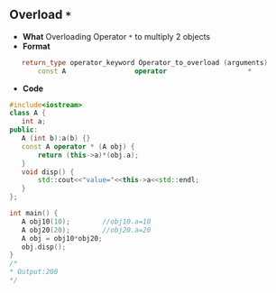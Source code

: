 ## Overload `*`
- **What** Overloading Operator `*` to multiply 2 objects
 - **Format**
 ```c++
  	return_type operator_keyword Operator_to_overload (arguments)
		const A 				operator 					* 							(class object)
 ```
 - **Code**
 ```c++
#include<iostream>
class A {
	int a;
public:
	A (int b):a(b) {}
	const A operator * (A obj) {
		return (this->a)*(obj.a);
	}
	void disp() {
		std::cout<<"value="<<this->a<<std::endl;
	}
};

int main() {
	A obj10(10);		//obj10.a=10
	A obj20(20);		//obj20.a=20
	A obj = obj10*obj20;
	obj.disp();		
}
/*
 * Output:200
*/
```
